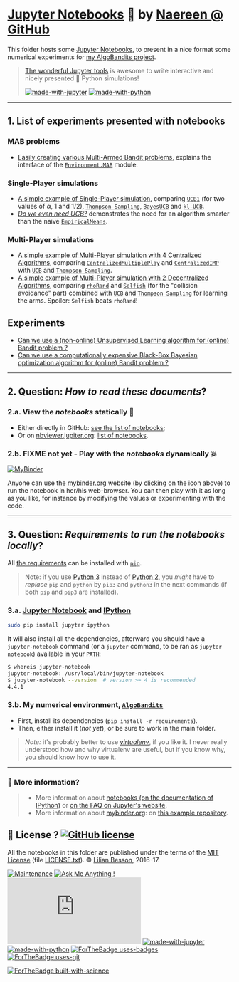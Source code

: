 # [Jupyter Notebooks](https://www.jupyter.org/) :notebook: by [Naereen @ GitHub](https://naereen.github.io/)

This folder hosts some [Jupyter Notebooks](http://jupyter.org/), to present in a nice format some numerical experiments for [my AlgoBandits project](https://naereen.github.io/AlgoBandits/).

> [The wonderful Jupyter tools](http://jupyter.org/)  is awesome to write interactive and nicely presented :snake: Python simulations!
>
> [![made-with-jupyter](https://img.shields.io/badge/Made%20with-Jupyter-1f425f.svg)](http://jupyter.org/) [![made-with-python](https://img.shields.io/badge/Made%20with-Python-1f425f.svg)](https://www.python.org/)

----

## 1. List of experiments presented with notebooks
### MAB problems
- [Easily creating various Multi-Armed Bandit problems](Easily_creating_MAB_problems.ipynb), explains the interface of the [`Environment.MAB`](../Environment/MAB.py) module.

### Single-Player simulations
- [A simple example of Single-Player simulation](Example_of_a_small_Single-Player_Simulation.ipynb), comparing [`UCB1`](../Policies/UCBalpha.py) (for two values of $\alpha$, 1 and 1/2), [`Thompson Sampling`](../Policies/Thompson.py), [`BayesUCB`](../Policies/BayesUCB.py) and [`kl-UCB`](../Policies/klUCB.py).
- [*Do we even need UCB?*](Do_we_even_need_UCB.ipynb) demonstrates the need for an algorithm smarter than the naive [`EmpiricalMeans`](../Policies/EmpiricalMeans.py).

### Multi-Player simulations
- [A simple example of Multi-Player simulation with 4 Centralized Algorithms](Example_of_a_small_Multi-Player_Simulation__with_Centralized_Algorithms.ipynb), comparing [`CentralizedMultiplePlay`](../PoliciesMultiPlayers/CentralizedMultiplePlay.py) and [`CentralizedIMP`](../PoliciesMultiPlayers/CentralizedIMP.py) with [`UCB`](../Policies/UCB.py) and [`Thompson Sampling`](../Policies/Thompson.py).
- [A simple example of Multi-Player simulation with 2 Decentralized Algorithms](Example_of_a_small_Multi-Player_Simulation__with_rhoRand_and_Selfish_Algorithms.ipynb), comparing [`rhoRand`](../PoliciesMultiPlayers/rhoRand.py) and [`Selfish`](../PoliciesMultiPlayers/Selfish.py) (for the "collision avoidance" part) combined with [`UCB`](../Policies/UCB.py) and [`Thompson Sampling`](../Policies/Thompson.py) for learning the arms. Spoiler: `Selfish` beats `rhoRand`!

## Experiments
- [Can we use a (non-online) Unsupervised Learning algorithm for (online) Bandit problem ?](Unsupervised_Learning_for_Bandit_problem.ipynb)
- [Can we use a computationally expensive Black-Box Bayesian optimization algorithm for (online) Bandit problem ?](BlackBox_Bayesian_Optimization_for_Bandit_problems.ipynb)

----

## 2. Question: *How to read these documents*?

### 2.a. View the _notebooks_ statically :memo:
- Either directly in GitHub: [see the list of notebooks](https://github.com/Naereen/AlgoBandits/search?l=jupyter-notebook);
- Or on [nbviewer.jupiter.org](http://nbviewer.jupiter.org/): [list of notebooks](http://nbviewer.jupyter.org/github/Naereen/AlgoBandits/).

### 2.b. FIXME not yet - Play with the _notebooks_ dynamically :boom:
[![MyBinder](http://mybinder.org/badge.svg)](http://mybinder.org/repo/Naereen/AlgoBandits)

Anyone can use the [mybinder.org](http://mybinder.org/) website (by [clicking](http://mybinder.org/repo/Naereen/AlgoBandits) on the icon above) to run the notebook in her/his web-browser.
You can then play with it as long as you like, for instance by modifying the values or experimenting with the code.

----

## 3. Question: *Requirements to run the notebooks locally*?
All [the requirements](requirements.txt) can be installed with [``pip``](https://pip.readthedocs.io/).

> Note: if you use [Python 3](https://docs.python.org/3/) instead of [Python 2](https://docs.python.org/2/), you *might* have to *replace* ``pip`` and ``python`` by ``pip3`` and ``python3`` in the next commands (if both `pip` and `pip3` are installed).

### 3.a. [Jupyter Notebook](http://jupyter.readthedocs.org/en/latest/install.html) and [IPython](http://ipython.org/)

```bash
sudo pip install jupyter ipython
```

It will also install all the dependencies, afterward you should have a ``jupyter-notebook`` command (or a ``jupyter`` command, to be ran as ``jupyter notebook``) available in your ``PATH``:

```bash
$ whereis jupyter-notebook
jupyter-notebook: /usr/local/bin/jupyter-notebook
$ jupyter-notebook --version  # version >= 4 is recommended
4.4.1
```

### 3.b. My numerical environment, [`AlgoBandits`](https://naereen.github.io/AlgoBandits/)

- First, install its dependencies (`pip install -r requirements`).
- Then, either install it (*not yet*), or be sure to work in the main folder.

> *Note:* it's probably better to use [*virtualenv*](https://virtualenv.pypa.io/), if you like it.
> I never really understood how and why virtualenv are useful, but if you know why, you should know how to use it.

----

### :information_desk_person: More information?
> - More information about [notebooks (on the documentation of IPython)](http://nbviewer.jupiter.org/github/ipython/ipython/blob/3.x/examples/Notebook/Index.ipynb) or [on the FAQ on Jupyter's website](http://nbviewer.jupyter.org/faq).
> - More information about [mybinder.org](http://mybinder.org/): on [this example repository](https://github.com/binder-project/example-requirements).


## :scroll: License ? [![GitHub license](https://img.shields.io/github/license/Naereen/notebooks.svg)](https://github.com/Naereen/AlgoBandits/blob/master/LICENSE)
All the notebooks in this folder are published under the terms of the [MIT License](https://lbesson.mit-license.org/) (file [LICENSE.txt](../LICENSE.txt)).
© [Lilian Besson](https://GitHub.com/Naereen), 2016-17.

[![Maintenance](https://img.shields.io/badge/Maintained%3F-yes-green.svg)](https://GitHub.com/Naereen/AlgoBandits/graphs/commit-activity)
[![Ask Me Anything !](https://img.shields.io/badge/Ask%20me-anything-1abc9c.svg)](https://GitHub.com/Naereen/ama)
[![Analytics](https://ga-beacon.appspot.com/UA-38514290-17/github.com/Naereen/AlgoBandits/README.md?pixel)](https://GitHub.com/Naereen/AlgoBandits/)
[![made-with-jupyter](https://img.shields.io/badge/Made%20with-Jupyter-1f425f.svg)](http://jupyter.org/) [![made-with-python](https://img.shields.io/badge/Made%20with-Python-1f425f.svg)](https://www.python.org/)
[![ForTheBadge uses-badges](http://ForTheBadge.com/images/badges/uses-badges.svg)](http://ForTheBadge.com)
[![ForTheBadge uses-git](http://ForTheBadge.com/images/badges/uses-git.svg)](https://GitHub.com/)

[![ForTheBadge built-with-science](http://ForTheBadge.com/images/badges/built-with-science.svg)](https://GitHub.com/Naereen/)
